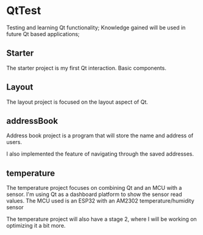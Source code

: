 # QtTest
Testing and learning Qt functionality; Knowledge gained will be used in future Qt based applications;

## Starter
The starter project is my first Qt interaction. Basic components.
## Layout
The layout project is focused on the layout aspect of Qt.
## addressBook
Address book project is a program that will store the name and address of users.

I also implemented the feature of navigating through the saved addresses. 
## temperature
The temperature project focuses on combining Qt and an MCU with a sensor.
I'm using Qt as a dashboard platform to show the sensor read values. The MCU used is an ESP32 with an AM2302 temperature/humidity sensor

The temperature project will also have a stage 2, where I will be working on optimizing it a bit more. 